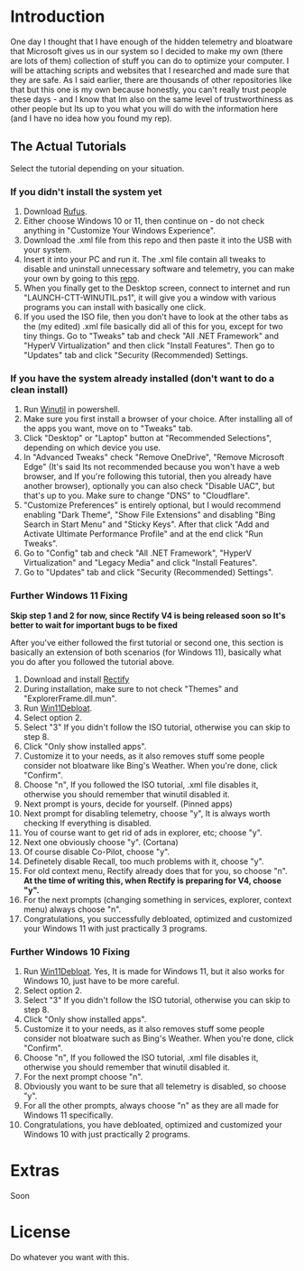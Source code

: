# Introduction
One day I thought that I have enough of the hidden telemetry and bloatware that Microsoft gives us in our system so I decided to make my own (there are lots of them) collection of stuff you can do to optimize your computer. I will be attaching scripts and websites that I researched and made sure that they are safe. As I said earlier, there are thousands of other repositories like that but this one is my own because honestly, you can't really trust people these days - and I know that Im also on the same level of trustworthiness as other people but Its up to you what you will do with the information here (and I have no idea how you found my rep).
## The Actual Tutorials
Select the tutorial depending on your situation.
### If you didn't install the system yet
1. Download [Rufus](https://rufus.ie).
2. Either choose Windows 10 or 11, then continue on - do not check anything in "Customize Your Windows Experience".
3. Download the .xml file from this repo and then paste it into the USB with your system.
4. Insert it into your PC and run it. The .xml file contain all tweaks to disable and uninstall unnecessary software and telemetry, you can make your own by going to this [repo](https://github.com/memstechtips/UnattendedWinstall/tree/main).
5. When you finally get to the Desktop screen, connect to internet and run "LAUNCH-CTT-WINUTIL.ps1", it will give you a window with various programs you can install with basically one click.
6. If you used the ISO file, then you don't have to look at the other tabs as the (my edited) .xml file basically did all of this for you, except for two tiny things. Go to "Tweaks" tab and check "All .NET Framework" and "HyperV Virtualization" and then click "Install Features". Then go to "Updates" tab and click "Security (Recommended) Settings.
### If you have the system already installed (don't want to do a clean install)
1. Run [Winutil](https://github.com/ChrisTitusTech/winutil) in powershell.
2. Make sure you first install a browser of your choice. After installing all of the apps you want, move on to "Tweaks" tab.
3. Click "Desktop" or "Laptop" button at "Recommended Selections", depending on which device you use.
4. In "Advanced Tweaks" check "Remove OneDrive", "Remove Microsoft Edge" (It's said Its not recommended because you won't have a web browser, and If you're following this tutorial, then you already have another browser), optionally you can also check "Disable UAC", but that's up to you. Make sure to change "DNS" to "Cloudflare".
5. "Customize Preferences" is entirely optional, but I would recommend enabling "Dark Theme", "Show File Extensions" and disabling "Bing Search in Start Menu" and "Sticky Keys". After that click "Add and Activate Ultimate Performance Profile" and at the end click "Run Tweaks".
6. Go to "Config" tab and check "All .NET Framework", "HyperV Virtualization" and "Legacy Media" and click "Install Features".
7. Go to "Updates" tab and click "Security (Recommended) Settings".
### Further Windows 11 Fixing
**Skip step 1 and 2 for now, since Rectify V4 is being released soon so It's better to wait for important bugs to be fixed**

After you've either followed the first tutorial or second one, this section is basically an extension of both scenarios (for Windows 11), basically what you do after you followed the tutorial above.
1. Download and install [Rectify](https://rectify11.net/)
2. During installation, make sure to not check "Themes" and "ExplorerFrame.dll.mun".
3. Run [Win11Debloat](https://github.com/Raphire/Win11Debloat).
4. Select option 2.
5. Select "3" If you didn't follow the ISO tutorial, otherwise you can skip to step 8.
6. Click "Only show installed apps".
7. Customize it to your needs, as it also removes stuff some people consider not bloatware like Bing's Weather. When you're done, click "Confirm".
8. Choose "n", If you followed the ISO tutorial, .xml file disables it, otherwise you should remember that winutil disabled it.
9. Next prompt is yours, decide for yourself. (Pinned apps)
10. Next prompt for disabling telemetry, choose "y", It is always worth checking If everything is disabled.
11. You of course want to get rid of ads in explorer, etc; choose "y".
12. Next one obviously choose "y". (Cortana)
13. Of course disable Co-Pilot, choose "y".
14. Definetely disable Recall, too much problems with it, choose "y".
15. For old context menu, Rectify already does that for you, so choose "n". **At the time of writing this, when Rectify is preparing for V4, choose "y".**
16. For the next prompts (changing something in services, explorer, context menu) always choose "n".
17. Congratulations, you successfully debloated, optimized and customized your Windows 11 with just practically 3 programs.
### Further Windows 10 Fixing
1. Run [Win11Debloat](https://github.com/Raphire/Win11Debloat). Yes, It is made for Windows 11, but it also works for Windows 10, just have to be more careful.
2. Select option 2.
3. Select "3" If you didn't follow the ISO tutorial, otherwise you can skip to step 8.
4. Click "Only show installed apps".
5. Customize it to your needs, as it also removes stuff some people consider not bloatware such as Bing's Weather. When you're done, click "Confirm".
6. Choose "n", If you followed the ISO tutorial, .xml file disables it, otherwise you should remember that winutil disabled it.
7. For the next prompt choose "n".
8. Obviously you want to be sure that all telemetry is disabled, so choose "y".
9. For all the other prompts, always choose "n" as they are all made for Windows 11 specifically.
10. Congratulations, you have debloated, optimized and customized your Windows 10 with just practically 2 programs.
# Extras
Soon

# License
Do whatever you want with this.

